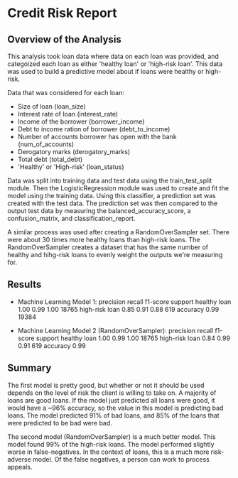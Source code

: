 # Credit Risk Report

## Overview of the Analysis
This analysis took loan data where data on each loan was provided, and categoized each loan as either 'healthy loan' or 'high-risk loan'. This data was used to build a predictive model about if loans were healthy or high-risk.

Data that was considered for each loan:
- Size of loan (loan_size)
- Interest rate of loan (interest_rate)
- Income of the borrower (borrower_income)
- Debt to income ration of borrower (debt_to_income)
- Number of accounts borrower has open with the bank (num_of_accounts)
- Derogatory marks (derogatory_marks)
- Total debt (total_debt)
- 'Healthy' or 'High-risk' (loan_status)

Data was split into training data and test data using the train_test_split module. Then the LogisticRegression module was used to create and fit the model using the training data. Using this classifier, a prediction set was created with the test data. The prediction set was then compared to the output test data by measuring the balanced_accuracy_score, a confusion_matrix, and classification_report.

A similar process was used after creating a RandomOverSampler set. There were about 30 times more healthy loans than high-risk loans. The RandomOverSampler creates a dataset that has the same number of healthy and hihg-risk loans to evenly weight the outputs we're measuring for.

## Results
* Machine Learning Model 1:
                precision    recall  f1-score   support
  healthy loan       1.00      0.99      1.00     18765
high-risk loan       0.85      0.91      0.88       619
      accuracy                           0.99     19384



* Machine Learning Model 2 (RandomOverSampler):
                precision    recall  f1-score   support
  healthy loan       1.00      0.99      1.00     18765
high-risk loan       0.84      0.99      0.91       619
      accuracy                           0.99

## Summary
The first model is pretty good, but whether or not it should be used depends on the level of risk the client is willing to take on. A majority of loans are good loans. If the model just predicted all loans were good, it would have a ~96% accuracy, so the value in this model is predicting bad loans. The model predicted 91% of bad loans, and 85% of the loans that were predicted to be bad were bad.

The second model (RandomOverSampler) is a much better model. This model found 99% of the high-risk loans. The model performed slightly worse in false-negatives. In the context of loans, this is a much more risk-adverse model. Of the false negatives, a person can work to process appeals.